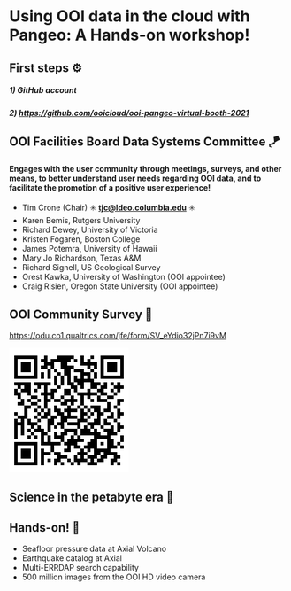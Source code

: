 # Using OOI data in the cloud with Pangeo: A Hands-on workshop!

## First steps ⚙️

##### 1) GitHub account
##### 2) https://github.com/ooicloud/ooi-pangeo-virtual-booth-2021

## OOI Facilities Board Data Systems Committee 🪁

#### Engages with the user community through meetings, surveys, and other means, to better understand user needs regarding OOI data, and to facilitate the promotion of a positive user experience!

 - Tim Crone (Chair) ✳️ **tjc@ldeo.columbia.edu** ✳️
 - Karen Bemis, Rutgers University
 - Richard Dewey, University of Victoria
 - Kristen Fogaren, Boston College
 - James Potemra, University of Hawaii
 - Mary Jo Richardson, Texas A&M
 - Richard Signell, US Geological Survey
 - Orest Kawka, University of Washington (OOI appointee)
 - Craig Risien, Oregon State University (OOI appointee)

## OOI Community Survey 🎉

https://odu.co1.qualtrics.com/jfe/form/SV_eYdio32jPn7i9vM

![asdf](./ooi_survey_qr_2021.png)

## Science in the petabyte era 🔮

## Hands-on! 🔧
 - Seafloor pressure data at Axial Volcano
 - Earthquake catalog at Axial
 - Multi-ERRDAP search capability
 - 500 million images from the OOI HD video camera

